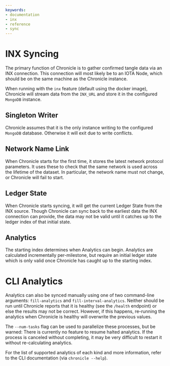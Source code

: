 ```yaml
---
keywords:
- documentation
- inx
- reference
- sync
---
```


# INX Syncing

The primary function of Chronicle is to gather confirmed tangle data via an INX connection. This connection will most likely be to an IOTA Node, which should be on the same machine as the Chronicle instance.

When running with the `inx` feature (default using the docker image), Chronicle will stream data from the `INX_URL` and store it in the configured `MongoDB` instance.

## Singleton Writer

Chronicle assumes that it is the only instance writing to the configured `MongoDB` database. Otherwise it will exit due to write conflicts.

## Network Name Link

When Chronicle starts for the first time, it stores the latest network protocol parameters. It uses these to check that the same network is used across the lifetime of the dataset. In particular, the network name must not change, or Chronicle will fail to start.

## Ledger State

When Chronicle starts syncing, it will get the current Ledger State from the INX source. Though Chronicle can sync back to the earliest data the INX connection can provide, the data may not be valid until it catches up to the ledger index of that initial state.

## Analytics

The starting index determines when Analytics can begin. Analytics are calculated incrementally per-milestone, but require an initial ledger state which is only valid once Chronicle has caught up to the starting index.

# CLI Analytics

Analytics can also be synced manually using one of two command-line arguments: `fill-analytics` and `fill-interval-analytics`. Neither should be run until Chronicle reports that it is healthy (see the `/health` endpoint) or else the results may not be correct. However, if this happens, re-running the analytics when Chronicle is healthy will overwrite the previous values.

The `--num-tasks` flag can be used to parallelize these processes, but be warned: There is currently no feature to resume halted analytics. If the process is canceled without completing, it may be very difficult to restart it without re-calculating analytics.

For the list of supported analytics of each kind and more information, refer to the CLI documentation (via `chronicle --help`).
